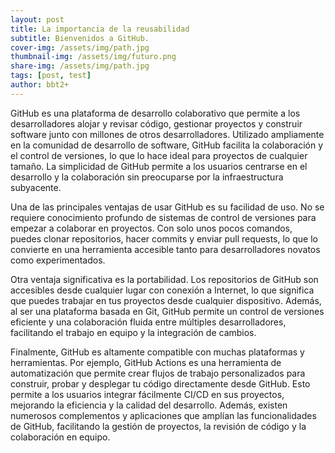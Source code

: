 ```yaml
---
layout: post
title: La importancia de la reusabilidad
subtitle: Bienvenidos a GitHub.
cover-img: /assets/img/path.jpg
thumbnail-img: /assets/img/futuro.png
share-img: /assets/img/path.jpg
tags: [post, test]
author: bbt2+
---
```


GitHub es una plataforma de desarrollo colaborativo que permite a los desarrolladores alojar y revisar código, gestionar proyectos y construir software junto con millones de otros desarrolladores. Utilizado ampliamente en la comunidad de desarrollo de software, GitHub facilita la colaboración y el control de versiones, lo que lo hace ideal para proyectos de cualquier tamaño. La simplicidad de GitHub permite a los usuarios centrarse en el desarrollo y la colaboración sin preocuparse por la infraestructura subyacente.

Una de las principales ventajas de usar GitHub es su facilidad de uso. No se requiere conocimiento profundo de sistemas de control de versiones para empezar a colaborar en proyectos. Con solo unos pocos comandos, puedes clonar repositorios, hacer commits y enviar pull requests, lo que lo convierte en una herramienta accesible tanto para desarrolladores novatos como experimentados.

Otra ventaja significativa es la portabilidad. Los repositorios de GitHub son accesibles desde cualquier lugar con conexión a Internet, lo que significa que puedes trabajar en tus proyectos desde cualquier dispositivo. Además, al ser una plataforma basada en Git, GitHub permite un control de versiones eficiente y una colaboración fluida entre múltiples desarrolladores, facilitando el trabajo en equipo y la integración de cambios.

Finalmente, GitHub es altamente compatible con muchas plataformas y herramientas. Por ejemplo, GitHub Actions es una herramienta de automatización que permite crear flujos de trabajo personalizados para construir, probar y desplegar tu código directamente desde GitHub. Esto permite a los usuarios integrar fácilmente CI/CD en sus proyectos, mejorando la eficiencia y la calidad del desarrollo. Además, existen numerosos complementos y aplicaciones que amplían las funcionalidades de GitHub, facilitando la gestión de proyectos, la revisión de código y la colaboración en equipo.
